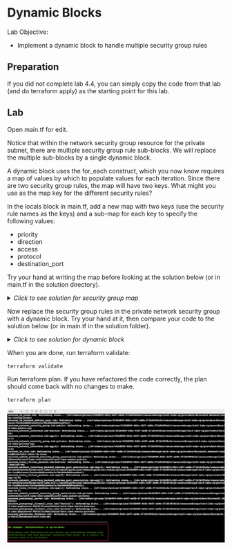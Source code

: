 # Dynamic Blocks

Lab Objective:
- Implement a dynamic block to handle multiple security group rules

## Preparation

If you did not complete lab 4.4, you can simply copy the code from that lab (and do terraform apply) as the starting point for this lab.

## Lab

Open main.tf for edit.

Notice that within the network security group resource for the private subnet, there are multiple security group rule sub-blocks.  We will replace the multiple sub-blocks by a single dynamic block.

A dynamic block uses the for_each construct, which you now know requires a map of values by which to populate values for each iteration.  Since there are two security group rules, the map will have two keys.  What might you use as the map key for the different security rules?

In the locals block in main.tf, add a new map with two keys (use the security rule names as the keys) and a sub-map for each key to specify the following values:
* priority
*	direction
*	access
*	protocol
*	destination_port

Try your hand at writing the map before looking at the solution below (or in main.tf in the solution directory).

<details>

 _<summary>Click to see solution for security group map</summary>_

```
  sg_rules = {
    HTTP-Access = {
      priority               = 100,
      direction              = "Inbound",
      access                 = "Allow",
      protocol               = "Tcp",
      destination_port_range = 80
    },
    SSH-Access = {
      priority               = 110,
      direction              = "Inbound",
      access                 = "Allow",
      protocol               = "Tcp",
      destination_port_range = 22
    }
  }
```
</details>

Now replace the security group rules in the private network security group with a dynamic block.  Try your hand at it, then compare your code to the solution below (or in main.tf in the solution folder).

<details>

 _<summary>Click to see solution for dynamic block</summary>_

```
  dynamic "security_rule" {
    for_each = local.sg_rules
    content {
      name                         = security_rule.key
      priority                     = security_rule.value.priority
      direction                    = security_rule.value.direction
      access                       = security_rule.value.access
      protocol                     = security_rule.value.protocol
      source_port_range            = "*"
      destination_port_range       = security_rule.value.destination_port_range
      source_address_prefix        = "*"
      destination_address_prefixes = azurerm_subnet.lab-private.address_prefixes
    }
  }
```
</details>

When you are done, run terraform validate:
```
terraform validate
```

Run terraform plan.  If you have refactored the code correctly, the plan should come back with no changes to make.
```
terraform plan
```

![Terraform Plan - change sg to for_each](./images/tf-plan-sgrule.png "Terraform Plan - change sg to for_each")
